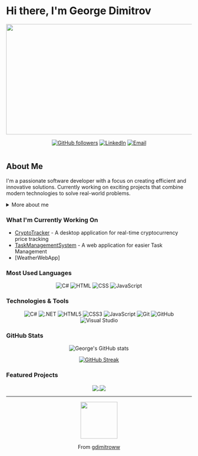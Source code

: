 # Hi there, I'm George Dimitrov

<div align="center">
  <img src="https://media.giphy.com/media/f3iwJFOVOwuy7K6FFw/giphy.gif" width="600" height="300"/>
</div>

<div align="center">
  
[![GitHub followers](https://img.shields.io/github/followers/gdimitroww?label=Follow&style=social)](https://github.com/gdimitroww)
[![LinkedIn](https://img.shields.io/badge/-LinkedIn-0077B5?style=for-the-badge&logo=linkedin&logoColor=white)](https://www.linkedin.com/in/georgi-dimitrov-112476340/)
[![Email](https://img.shields.io/badge/-Email-EA4335?style=for-the-badge&logo=gmail&logoColor=white)](mailto:kasparlol123456@gmail.com)

<img src="https://komarev.com/ghpvc/?username=gdimitroww&style=flat-square&color=blue" alt=""/>
</div>

## About Me

I'm a passionate software developer with a focus on creating efficient and innovative solutions. Currently working on exciting projects that combine modern technologies to solve real-world problems.

<details>
<summary>More about me</summary>
<br>

```javascript
{
    "name": "George Dimitrov",
    "location": "Bulgaria",
    "code": ["C#", ".NET", "Avalonia UI", "HTML", "CSS", "JavaScript"],
    "currentFocus": "Building Cross-Platform Applications",
    "funFact": "I turn ☕ into <code/>",
    "hobbies": [
        "Coding",
        "Problem Solving",
        "Learning New Tech"
    ]
}
```
</details>

### What I'm Currently Working On

-  [CryptoTracker](https://github.com/gdimitroww/CryptoTrackerApplication) - A desktop application for real-time cryptocurrency price tracking
-  [TaskManagementSystem](https://github.com/gdimitroww/TaskManagementSystem) - A web application for easier Task Management
-  [WeatherWebApp]

### Most Used Languages

<div align="center">
  
![C#](https://img.shields.io/badge/C%23-85%25-239120?style=for-the-badge&labelColor=black&color=239120)
![HTML](https://img.shields.io/badge/HTML-8%25-E34F26?style=for-the-badge&labelColor=black&color=E34F26)
![CSS](https://img.shields.io/badge/CSS-5%25-1572B6?style=for-the-badge&labelColor=black&color=1572B6)
![JavaScript](https://img.shields.io/badge/JavaScript-2%25-F7DF1E?style=for-the-badge&labelColor=black&color=F7DF1E)

</div>

###  Technologies & Tools

<div align="center">
  
![C#](https://img.shields.io/badge/-C%23-239120?style=for-the-badge&logo=c-sharp&logoColor=white)
![.NET](https://img.shields.io/badge/-.NET-512BD4?style=for-the-badge&logo=.net&logoColor=white)
![HTML5](https://img.shields.io/badge/-HTML5-E34F26?style=for-the-badge&logo=html5&logoColor=white)
![CSS3](https://img.shields.io/badge/-CSS3-1572B6?style=for-the-badge&logo=css3&logoColor=white)
![JavaScript](https://img.shields.io/badge/-JavaScript-F7DF1E?style=for-the-badge&logo=javascript&logoColor=black)
![Git](https://img.shields.io/badge/-Git-F05032?style=for-the-badge&logo=git&logoColor=white)
![GitHub](https://img.shields.io/badge/-GitHub-181717?style=for-the-badge&logo=github)
![Visual Studio](https://img.shields.io/badge/-Visual%20Studio-5C2D91?style=for-the-badge&logo=visual-studio&logoColor=white)

</div>

###  GitHub Stats

<div align="center">
  
![George's GitHub stats](https://github-readme-stats.vercel.app/api?username=gdimitroww&show_icons=true&theme=radical)

[![GitHub Streak](https://github-readme-streak-stats.herokuapp.com/?user=gdimitroww&theme=dark)](https://git.io/streak-stats)
</div>

### Featured Projects

<div align="center">
  <a href="https://github.com/gdimitroww/CryptoTrackerApplication">
    <img align="center" src="https://github-readme-stats.vercel.app/api/pin/?username=gdimitroww&repo=CryptoTrackerApplication&theme=radical" />
  </a>
  <a href="https://github.com/gdimitroww/TaskManagementSystem">
    <img align="center" src="https://github-readme-stats.vercel.app/api/pin/?username=gdimitroww&repo=TaskManagementSystem&theme=radical" />
  </a>
</div>

---
<div align="center">
  <img src="https://media.giphy.com/media/M9gbBd9nbDrOTu1Mqx/giphy.gif" width="100"/>
  
From [gdimitroww](https://github.com/gdimitroww)
</div>
